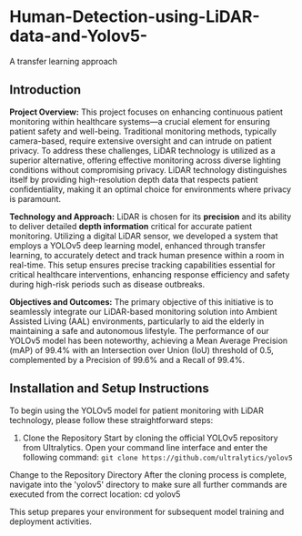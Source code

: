# Human-Detection-using-LiDAR-data-and-Yolov5-
A transfer learning approach

## Introduction

**Project Overview:**
This project focuses on enhancing continuous patient monitoring within healthcare systems—a crucial element for ensuring patient safety and well-being. Traditional monitoring methods, typically camera-based, require extensive oversight and can intrude on patient privacy. To address these challenges, LiDAR technology is utilized as a superior alternative, offering effective monitoring across diverse lighting conditions without compromising privacy. LiDAR technology distinguishes itself by providing high-resolution depth data that respects patient confidentiality, making it an optimal choice for environments where privacy is paramount.

**Technology and Approach:**
LiDAR is chosen for its **precision** and its ability to deliver detailed **depth information** critical for accurate patient monitoring. Utilizing a digital LiDAR sensor, we developed a system that employs a YOLOv5 deep learning model, enhanced through transfer learning, to accurately detect and track human presence within a room in real-time. This setup ensures precise tracking capabilities essential for critical healthcare interventions, enhancing response efficiency and safety during high-risk periods such as disease outbreaks.

**Objectives and Outcomes:**
The primary objective of this initiative is to seamlessly integrate our LiDAR-based monitoring solution into Ambient Assisted Living (AAL) environments, particularly to aid the elderly in maintaining a safe and autonomous lifestyle. The performance of our YOLOv5 model has been noteworthy, achieving a Mean Average Precision (mAP) of 99.4% with an Intersection over Union (IoU) threshold of 0.5, complemented by a Precision of 99.6% and a Recall of 99.4%.

## Installation and Setup Instructions

To begin using the YOLOv5 model for patient monitoring with LiDAR technology, please follow these straightforward steps:

1. Clone the Repository Start by cloning the official YOLOv5 repository from Ultralytics. Open your command line interface and enter the following command:
`git clone https://github.com/ultralytics/yolov5`

Change to the Repository Directory After the cloning process is complete, navigate into the 'yolov5' directory to make sure all further commands are executed from the correct location: cd yolov5

This setup prepares your environment for subsequent model training and deployment activities.
